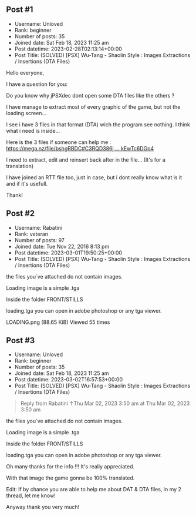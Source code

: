 ## Post #1
- Username: Unloved
- Rank: beginner
- Number of posts: 35
- Joined date: Sat Feb 18, 2023 11:25 am
- Post datetime: 2023-02-28T02:13:14+00:00
- Post Title: (SOLVED) [PSX] Wu-Tang - Shaolin Style : Images Extractions / Insertions (DTA Files)

Hello everyone,

I have a question for you:

Do you know why jPSXdec dont open some DTA files like the others ?

I have manage to extract most of every graphic of the game, but not the loading screen...

I see i have 3 files in that format (DTA) wich the program see nothing. I think what i need is inside...

Here is the 3 files if someone can help me : [https://mega.nz/file/bshgRBDC#C3RQD386j ... kEwTc6DGp4](https://mega.nz/file/bshgRBDC#C3RQD386jwzBKGvbJMEUAVCWnw4yPZnuLkEwTc6DGp4)

I need to extract, edit and reinsert back after in the file... (It's for a translation)

I have joined an RTT file too, just in case, but i dont really know what is it and if it's usefull.

Thank!
## Post #2
- Username: Rabatini
- Rank: veteran
- Number of posts: 97
- Joined date: Tue Nov 22, 2016 8:13 pm
- Post datetime: 2023-03-01T19:50:25+00:00
- Post Title: (SOLVED) [PSX] Wu-Tang - Shaolin Style : Images Extractions / Insertions (DTA Files)

the files you´ve attached do not contain images.

Loading image is a simple .tga

Inside the folder FRONT/STILLS

loading.tga
you can open in adobe photoshop or any tga viewer.


LOADING.png (88.65 KiB) Viewed 55 times
## Post #3
- Username: Unloved
- Rank: beginner
- Number of posts: 35
- Joined date: Sat Feb 18, 2023 11:25 am
- Post datetime: 2023-03-02T16:57:53+00:00
- Post Title: (SOLVED) [PSX] Wu-Tang - Shaolin Style : Images Extractions / Insertions (DTA Files)

> Reply from Rabatini ↑Thu Mar 02, 2023 3:50 am at Thu Mar 02, 2023 3:50 am
>
> 
the files you´ve attached do not contain images.

Loading image is a simple .tga

Inside the folder FRONT/STILLS

loading.tga
you can open in adobe photoshop or any tga viewer.

Oh many thanks for the info !!! It's really appreciated.

With that image the game gonna be 100% translated.

Edit: If by chance you are able to help me about DAT & DTA files, in my 2 thread, let me know!

Anyway thank you very much!
